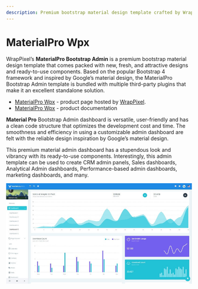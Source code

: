 ```yaml
---
description: Premium bootstrap material design template crafted by WrapPixel.
---
```


# MaterialPro Wpx

WrapPixel’s **MaterialPro Bootstrap Admin** is a premium bootstrap material design template that comes packed with new, fresh, and attractive designs and ready-to-use components. Based on the popular Bootstrap 4 framework and inspired by Google’s material design, the MaterialPro Bootstrap Admin template is bundled with multiple third-party plugins that make it an excellent standalone solution.

* [MaterialPro Wpx](https://bit.ly/2NRHoFb) - product page hosted by [WrapPixel](../partners/wrappixel.md).&#x20;
* [MaterialPro Wpx](https://bit.ly/3vKlRyJ) - product documentation&#x20;

**Material Pro** Bootstrap Admin dashboard is versatile, user-friendly and has a clean code structure that optimizes the development cost and time. The smoothness and efficiency in using a customizable admin dashboard are felt with the reliable design inspiration by Google’s material design.

This premium material admin dashboard has a stupendous look and vibrancy with its ready-to-use components. Interestingly, this admin template can be used to create CRM admin panels, Sales dashboards, Analytical Admin dashboards, Performance-based admin dashboards, marketing dashboards, and many.

![MaterialPro Admin - Premium Bootstrap Template.](../../.gitbook/assets/docs-cover-materialpro-wpx.jpg)



